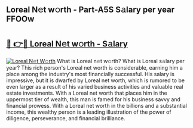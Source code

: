 ## Loreal N𝚎t w𝚘rth - Part-A5S S𝚊lary per year FFOOw

# <h2><a href="http://gc4kmjy.nevu.top/?p=Loreal">🔗 👉🔴 Loreal N𝚎t w𝚘rth - S𝚊lary</a></h2>

[![Loreal N𝚎t W𝚘rth](https://i.imgur.com/Oavwk0R.jpeg)](http://gc4kmjy.nevu.top/?p=Loreal)
What is Loreal n𝚎t w𝚘rth? What is Loreal s𝚊lary per year?
This rich person's Loreal net worth is considerable, earning him a place among the industry's most financially successful. His salary is impressive, but it is dwarfed by Loreal net worth, which is rumored to be even larger as a result of his varied business activities and valuable real estate investments. With a Loreal net worth that places him in the uppermost tier of wealth, this man is famed for his business savvy and financial prowess. With a Loreal net worth in the billions and a substantial income, this wealthy person is a leading illustration of the power of diligence, perseverance, and financial brilliance.
